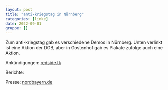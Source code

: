 ```yaml
---
layout: post
title: "anti-kriegstag in Nürnberg"
categories: [linke]
date: 2022-09-01
gruppe: []
---
```


Zum anti-kriegstag gab es verschiedene Demos in Nürnberg. Unten verlinkt ist eine Aktion der DGB, aber in Gostenhof gab es Plakate zufolge auch eine Aktion.

Ankündigungen: [redside.tk](https://www.redside.tk/2022/08/18/raus-zum-antikriegstag/)

Berichte:

Presse: [nordbayern.de](https://www.nordbayern.de/region/nuernberg/antikriegstag-im-nordirak-gibt-es-schon-genug-waffen-1.3862250)

